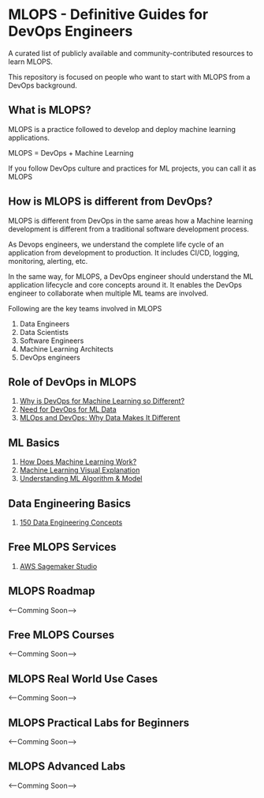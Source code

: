 # MLOPS - Definitive Guides for DevOps Engineers
A curated list of publicly available and community-contributed resources to learn MLOPS. 

This repository is focused on people who want to start with MLOPS from a DevOps background.

## What is MLOPS?

MLOPS is a practice followed to develop and deploy machine learning applications.

MLOPS = DevOps + Machine Learning

If you follow DevOps culture and practices for ML projects, you can call it as MLOPS

## How is MLOPS is different from DevOps?

MLOPS is different from DevOps in the same areas how a Machine learning development is different from a traditional software development process.

As Devops engineers, we understand the complete life cycle of an application from development to production. It includes CI/CD, logging, monitoring, alerting, etc.

In the same way, for MLOPS, a DevOps engineer should understand the ML application lifecycle and core concepts around it. It enables the DevOps engineer to collaborate when multiple ML teams are involved.

Following are the key teams involved in MLOPS

1. Data Engineers
2. Data Scientists
3. Software Engineers
4. Machine Learning Architects
5. DevOps engineers

## Role of DevOps in MLOPS

1. [Why is DevOps for Machine Learning so Different?](https://hackernoon.com/why-is-devops-for-machine-learning-so-different-384z32f1)
2. [Need for DevOps for ML Data](https://www.tecton.ai/blog/devops-ml-data/)
3. [MLOps and DevOps: Why Data Makes It Different](https://www.kqzyfj.com/click-7056991-12181821?url=https%3A%2F%2Fwww.oreilly.com%2Fradar%2Fmlops-and-devops-why-data-makes-it-different%2F)

## ML Basics

1. [How Does Machine Learning Work?](https://www.dummies.com/programming/big-data/data-science/how-does-machine-learning-work/)
2. [Machine Learning Visual Explanation](https://towardsdatascience.com/what-is-machine-learning-a-visual-explanation-14642b90429f)
3. [Understanding ML Algorithm & Model](https://machinelearningmastery.com/difference-between-algorithm-and-model-in-machine-learning/)

## Data Engineering Basics

1. [150 Data Engineering Concepts](https://towardsdatascience.com/150-concepts-heard-in-data-engineering-a2e3a99212ed)

## Free MLOPS Services

1. [AWS Sagemaker Studio](https://studiolab.sagemaker.aws/)

## MLOPS Roadmap

<--Comming Soon-->

## Free MLOPS Courses

<--Comming Soon-->

## MLOPS Real World Use Cases

<--Comming Soon-->

## MLOPS Practical Labs for Beginners

<--Comming Soon-->

## MLOPS Advanced Labs

<--Comming Soon-->
